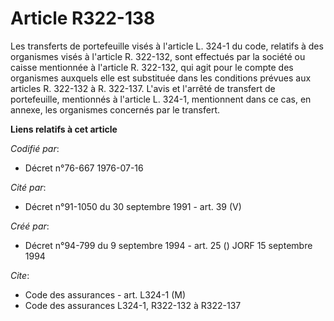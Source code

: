 # Article R322-138

Les transferts de portefeuille visés à l'article L. 324-1 du code, relatifs à des organismes visés à l'article R. 322-132,
sont effectués par la société ou caisse mentionnée à l'article R. 322-132, qui agit pour le compte des organismes auxquels
elle est substituée dans les conditions prévues aux articles R. 322-132 à R. 322-137. L'avis et l'arrêté de transfert de
portefeuille, mentionnés à l'article L. 324-1, mentionnent dans ce cas, en annexe, les organismes concernés par le transfert.

**Liens relatifs à cet article**

_Codifié par_:

  - Décret n°76-667 1976-07-16

_Cité par_:

  - Décret n°91-1050 du 30 septembre 1991 - art. 39 (V)

_Créé par_:

  - Décret n°94-799 du 9 septembre 1994 - art. 25 () JORF 15 septembre 1994

_Cite_:

  - Code des assurances - art. L324-1 (M)
  - Code des assurances L324-1, R322-132 à R322-137
